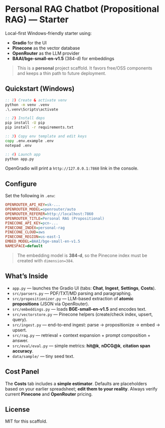 # Personal RAG Chatbot (Propositional RAG) — Starter

Local-first Windows-friendly starter using:
- **Gradio** for the UI
- **Pinecone** as the vector database
- **OpenRouter** as the LLM provider
- **BAAI/bge-small-en-v1.5** (384-d) for embeddings

> This is a **personal** project scaffold. It favors free/OSS components and keeps a thin path to future deployment.

## Quickstart (Windows)

```bat
:: 1) Create & activate venv
python -m venv .venv
.\.venv\Scripts\activate

:: 2) Install deps
pip install -U pip
pip install -r requirements.txt

:: 3) Copy env template and edit keys
copy .env.example .env
notepad .env

:: 4) Launch app
python app.py
```

OpenGradio will print a `http://127.0.0.1:7860` link in the console.

## Configure

Set the following in `.env`:

```ini
OPENROUTER_API_KEY=sk-...
OPENROUTER_MODEL=openrouter/auto
OPENROUTER_REFERER=http://localhost:7860
OPENROUTER_TITLE=Personal RAG (Propositional)
PINECONE_API_KEY=pcn-...
PINECONE_INDEX=personal-rag
PINECONE_CLOUD=aws
PINECONE_REGION=us-east-1
EMBED_MODEL=BAAI/bge-small-en-v1.5
NAMESPACE=default
```

> The embedding model is **384-d**, so the Pinecone index must be created with `dimension=384`.

## What’s Inside

- `app.py` — launches the Gradio UI (tabs: **Chat**, **Ingest**, **Settings**, **Costs**).
- `src/parsers.py` — PDF/TXT/MD parsing and paragraphing.
- `src/propositionizer.py` — LLM-based extraction of **atomic propositions** (JSON via OpenRouter).
- `src/embeddings.py` — loads **BGE-small-en-v1.5** and encodes text.
- `src/vectorstore.py` — Pinecone helpers (create/check index, upsert, query).
- `src/ingest.py` — end-to-end ingest: parse → propositionize → embed → upsert.
- `src/rag.py` — retrieval + context expansion + prompt composition + answer.
- `src/eval/eval.py` — simple metrics: **hit@k**, **nDCG@k**, **citation span accuracy**.
- `data/sample/` — tiny seed text.

## Cost Panel

The **Costs** tab includes a **simple estimator**. Defaults are placeholders based on your earlier spreadsheet; **edit them to your reality**. Always verify current **Pinecone** and **OpenRouter** pricing.

## License

MIT for this scaffold.
